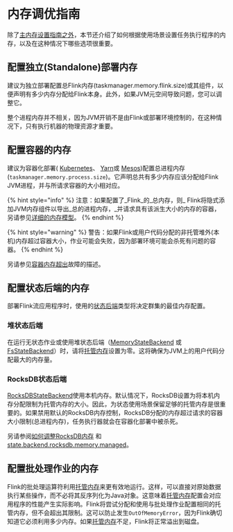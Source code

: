 # 内存调优指南

 除了[主内存设置指南之外](https://ci.apache.org/projects/flink/flink-docs-release-1.10/ops/memory/mem_setup.html)，本节还介绍了如何根据使用场景设置任务执行程序的内存，以及在这种情况下哪些选项很重要。

## 配置独立\(Standalone\)部署内存

建议为独立部署配置总Flink内存\(taskmanager.memory.flink.size\)或其组件，以便声明有多少内存分配给Flink本身。此外，如果JVM元空间导致问题，您可以调整它。

整个进程内存并不相关，因为JVM开销不是由Flink或部署环境控制的，在这种情况下，只有执行机器的物理资源才重要。

## 配置容器的内存

建议为容器化部署\( [Kubernetes](https://ci.apache.org/projects/flink/flink-docs-release-1.10/ops/deployment/kubernetes.html)、 [Yarn](https://ci.apache.org/projects/flink/flink-docs-release-1.10/ops/deployment/yarn_setup.html)或 [Mesos](https://ci.apache.org/projects/flink/flink-docs-release-1.10/ops/deployment/mesos.html)\)配置总进程内存\(`taskmanager.memory.process.size`\)。它声明总共有多少内存应该分配给Flink JVM进程，并与所请求容器的大小相对应。

{% hint style="info" %}
 注意：如果配置了_Flink_的_总内存，则_ Flink将隐式添加JVM内存组件以导出_总的进程内存，_并请求具有该派生大小的内存的容器，另请参见[详细的内存模型](https://ci.apache.org/projects/flink/flink-docs-release-1.10/ops/memory/mem_detail.html)。
{% endhint %}

{% hint style="warning" %}
警告：如果Flink或用户代码分配的非托管堆外\(本机\)内存超过容器大小，作业可能会失败，因为部署环境可能会杀死有问题的容器。
{% endhint %}

 另请参见[容器内存超出](https://ci.apache.org/projects/flink/flink-docs-release-1.10/ops/memory/mem_trouble.html#container-memory-exceeded)故障的描述。

## 配置状态后端的内存

 部署Flink流应用程序时，使用的[状态后端](https://ci.apache.org/projects/flink/flink-docs-release-1.10/ops/state/state_backends.html)类型将决定群集的最佳内存配置。

### 堆状态后端

 在运行无状态作业或使用堆状态后端（[MemoryStateBackend](https://ci.apache.org/projects/flink/flink-docs-release-1.10/ops/state/state_backends.html#the-memorystatebackend) 或[FsStateBackend](https://ci.apache.org/projects/flink/flink-docs-release-1.10/ops/state/state_backends.html#the-fsstatebackend)）时，请将[托管内存](https://ci.apache.org/projects/flink/flink-docs-release-1.10/ops/memory/mem_setup.html#managed-memory)设置为零。这将确保为JVM上的用户代码分配最大的内存量。

### RocksDB状态后端

 [RocksDBStateBackend](https://ci.apache.org/projects/flink/flink-docs-release-1.10/ops/state/state_backends.html#the-rocksdbstatebackend)使用本机内存。默认情况下，RocksDB设置为将本机内存分配限制为托管内存的大小。因此，为状态使用场景保留足够的托管内存是很重要的。如果禁用默认的RocksDB内存控制，RocksDB分配的内存超过请求的容器大小限制\(总进程内存\)，任务执行器就会在容器化部署中被杀死。

 另请参阅[如何调整RocksDB内存](https://ci.apache.org/projects/flink/flink-docs-release-1.10/ops/state/large_state_tuning.html#tuning-rocksdb-memory) 和[state.backend.rocksdb.memory.managed](https://ci.apache.org/projects/flink/flink-docs-release-1.10/ops/config.html#state-backend-rocksdb-memory-managed)。

## 配置批处理作业的内存

 Flink的批处理运算符利用[托管内存](https://ci.apache.org/projects/flink/flink-docs-release-1.10/ops/memory/mem_setup.html#managed-memory)来更有效地运行。这样，可以直接对原始数据执行某些操作，而不必将其反序列化为Java对象。这意味着[托管内存](https://ci.apache.org/projects/flink/flink-docs-release-1.10/ops/memory/mem_setup.html#managed-memory)配置会对应用程序的性能产生实际影响。Flink将尝试分配和使用与批处理作业配置相同的托管内存，但不会超出其限制。这可以防止发生`OutOfMemoryError`，因为Flink确切知道它必须利用多少内存。如果[托管内存](https://ci.apache.org/projects/flink/flink-docs-release-1.10/ops/memory/mem_setup.html#managed-memory)不足，Flink将正常溢出到磁盘。



